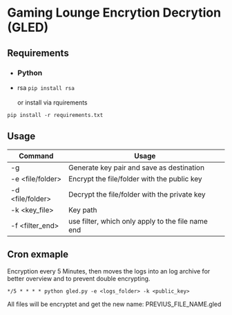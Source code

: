 # Gaming Lounge Encrytion Decrytion (GLED)

## Requirements

- ### Python
- rsa `pip install rsa`<br><br>
  or install via rquirements

```
pip install -r requirements.txt
```

## Usage

| Command          | Usage                                             |
| ---------------- | ------------------------------------------------- |
| -g <destination> | Generate key pair and save as destination         |
| -e <file/folder> | Encrypt the file/folder with the public key       |
| -d <file/folder> | Decrypt the file/folder with the private key      |
| -k <key_file>    | Key path                                          |
| -f <filter_end>  | use filter, which only apply to the file name end |

## Cron exmaple

Encryption every 5 Minutes, then moves the logs into an log archive for better overview and to prevent double encrypting.

```
*/5 * * * * python gled.py -e <logs_folder> -k <public_key>
```
All files will be encryptet and get the new name: PREVIUS_FILE_NAME.gled

